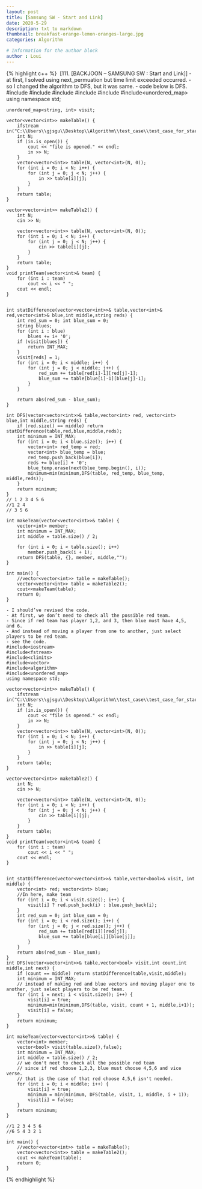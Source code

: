```yaml
---
layout: post
title: [Samsung SW - Start and Link]
date: 2020-5-29
description: txt to markdown
thumbnail: breakfast-orange-lemon-oranges-large.jpg
categories: Algorithm

# Information for the author block
author : Loui
---
```


{% highlight c++ %}
	﻿
	[111. [BACKJOON – SAMSUNG SW : Start and Link]]
	- at first, I solved using next_permuation but time limit exceeded occurred.
	- so I changed the algorithm to DFS, but it was same.
	- code below is DFS.
	#include<iostream>
	#include<fstream>
	#include<climits>
	#include<vector>
	#include<algorithm>
	#include<unordered_map>
	using namespace std;
	
	unordered_map<string, int> visit;
	
	vector<vector<int>> makeTable() {
		ifstream in("C:\\Users\\gjsgu\\Desktop\\Algorithm\\test_case\\test_case_for_start_and_link.txt");
		int N;
		if (in.is_open()) {
			cout << "file is opened." << endl;
			in >> N;
		}
		vector<vector<int>> table(N, vector<int>(N, 0));
		for (int i = 0; i < N; i++) {
			for (int j = 0; j < N; j++) {
				in >> table[i][j];
			}
		}
		return table;
	}
	
	vector<vector<int>> makeTable2() {
		int N;
		cin >> N;
		
		vector<vector<int>> table(N, vector<int>(N, 0));
		for (int i = 0; i < N; i++) {
			for (int j = 0; j < N; j++) {
				cin >> table[i][j];
			}
		}
		return table;
	}
	void printTeam(vector<int>& team) {
		for (int i : team)
			cout << i << " ";
		cout << endl;
	}
	
	
	int statDifference(vector<vector<int>>& table,vector<int>& red,vector<int>& blue,int middle,string reds) {
		int red_sum = 0; int blue_sum = 0;
		string blues;
		for (int i : blue)
			blues += i+ '0';
		if (visit[blues]) {
			return INT_MAX;
		} 
		visit[reds] = 1;
		for (int i = 0; i < middle; i++) {
			for (int j = 0; j < middle; j++) {
				red_sum += table[red[i]-1][red[j]-1];
				blue_sum += table[blue[i]-1][blue[j]-1];
			}
		}
		
		return abs(red_sum - blue_sum);
	}
	
	int DFS(vector<vector<int>>& table,vector<int> red, vector<int> blue,int middle,string reds) {
		if (red.size() == middle) return statDifference(table,red,blue,middle,reds);
		int minimum = INT_MAX;
		for (int i = 0; i < blue.size(); i++) {
			vector<int> red_temp = red;
			vector<int> blue_temp = blue;
			red_temp.push_back(blue[i]);
			reds += blue[i] + '0';
			blue_temp.erase(next(blue_temp.begin(), i));
			minimum=min(minimum,DFS(table, red_temp, blue_temp, middle,reds));
		}
		return minimum;
	}
	// 1 2 3 4 5 6
	//1 2 4
	// 3 5 6
	
	int makeTeam(vector<vector<int>>& table) {
		vector<int> member;
		int minimum = INT_MAX;
		int middle = table.size() / 2;
		
		for (int i = 0; i < table.size(); i++)
			member.push_back(i + 1);
		return DFS(table, {}, member, middle,"");
	}
	
	int main() {
		//vector<vector<int>> table = makeTable();
		vector<vector<int>> table = makeTable2();
		cout<<makeTeam(table);
		return 0;
	}
	
	- I should’ve revised the code.
	- At first, we don’t need to check all the possible red team.
	- Since if red team has player 1,2, and 3, then blue must have 4,5, and 6.
	- And instead of moving a player from one to another, just select players to be red team.
	- see the code.
	#include<iostream>
	#include<fstream>
	#include<climits>
	#include<vector>
	#include<algorithm>
	#include<unordered_map>
	using namespace std;
	
	vector<vector<int>> makeTable() {
		ifstream in("C:\\Users\\gjsgu\\Desktop\\Algorithm\\test_case\\test_case_for_start_and_link.txt");
		int N;
		if (in.is_open()) {
			cout << "file is opened." << endl;
			in >> N;
		}
		vector<vector<int>> table(N, vector<int>(N, 0));
		for (int i = 0; i < N; i++) {
			for (int j = 0; j < N; j++) {
				in >> table[i][j];
			}
		}
		return table;
	}
	
	vector<vector<int>> makeTable2() {
		int N;
		cin >> N;
	
		vector<vector<int>> table(N, vector<int>(N, 0));
		for (int i = 0; i < N; i++) {
			for (int j = 0; j < N; j++) {
				cin >> table[i][j];
			}
		}
		return table;
	}
	void printTeam(vector<int>& team) {
		for (int i : team)
			cout << i << " ";
		cout << endl;
	}
	
	
	int statDifference(vector<vector<int>>& table,vector<bool>& visit, int middle) {
		vector<int> red; vector<int> blue;
		//In here, make team
		for (int i = 0; i < visit.size(); i++) {
			visit[i] ? red.push_back(i) : blue.push_back(i);
		}
		int red_sum = 0; int blue_sum = 0;
		for (int i = 0; i < red.size(); i++) {
			for (int j = 0; j < red.size(); j++) {
				red_sum += table[red[i]][red[j]];
				blue_sum += table[blue[i]][blue[j]];
			}
		}
		return abs(red_sum - blue_sum);
	}
	int DFS(vector<vector<int>>& table,vector<bool> visit,int count,int middle,int next) {
		if (count == middle) return statDifference(table,visit,middle);
		int minimum = INT_MAX;
		// instead of making red and blue vectors and moving player one to another, just select players to be red team.
		for (int i = next; i < visit.size(); i++) {
			visit[i] = true;
			minimum=min(minimum,DFS(table, visit, count + 1, middle,i+1));
			visit[i] = false;
		}
		return minimum;
	}
	
	int makeTeam(vector<vector<int>>& table) {
		vector<int> member;
		vector<bool> visit(table.size(),false);
		int minimum = INT_MAX;
		int middle = table.size() / 2;
		// we don't neet to check all the possible red team
		// since if red choose 1,2,3, blue must choose 4,5,6 and vice verse.
		// that is the case of that red choose 4,5,6 isn't needed.
		for (int i = 0; i < middle; i++) { 
			visit[i] = true;
			minimum = min(minimum, DFS(table, visit, 1, middle, i + 1));
			visit[i] = false;
		}
		return minimum;
	}
	
	//1 2 3 4 5 6
	//6 5 4 3 2 1
	
	int main() {
		//vector<vector<int>> table = makeTable();
		vector<vector<int>> table = makeTable2();
		cout << makeTeam(table);
		return 0;
	}
	
	
{% endhighlight %}
